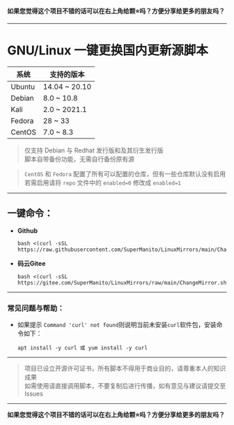 __如果您觉得这个项目不错的话可以在右上角给颗⭐吗？方便分享给更多的朋友吗？__

***

# GNU/Linux 一键更换国内更新源脚本
| 系统 | 支持的版本 |
| ------ | ------ |
| Ubuntu | 14.04 ~ 20.10 |
| Debian | 8.0 ~ 10.8 |
| Kali | 2.0 ~ 2021.1 |
| Fedora | 28 ~ 33 |
| CentOS | 7.0 ~ 8.3 |
> 仅支持 Debian 与 Redhat 发行版和及其衍生发行版\
> 脚本自带备份功能，无需自行备份原有源

> `CentOS` 和 `Fedora` 配置了所有可以配置的仓库，但有一些仓库默认没有启用\
> 若需启用请将 `repo` 文件中的 `enabled=0` 修改成 `enabled=1` 

***

## 一键命令：
- __Github__

      bash <(curl -sSL https://raw.githubusercontent.com/SuperManito/LinuxMirrors/main/ChangeMirror.sh)
- __码云Gitee__

      bash <(curl -sSL https://gitee.com/SuperManito/LinuxMirrors/raw/main/ChangeMirror.sh)
      
***

### 常见问题与帮助：
- 如果提示 `Command 'curl' not found`则说明当前未安装`curl`软件包，安装命令如下：

      apt install -y curl 或 yum install -y curl

***

> 项目已设立开源许可证书，所有脚本不得用于商业目的，请尊重本人的知识成果\
> 如需使用请直接调用脚本，不要复制后进行传播，如有意见与建议请提交至 Issues

***

__如果您觉得这个项目不错的话可以在右上角给颗⭐吗？方便分享给更多的朋友吗？__
